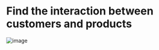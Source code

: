 # Find the interaction between customers and products

![image](https://github.com/Wzj02200059/Products_Recognition/blob/master/wz_pose/demo/multi_person.gif)   
